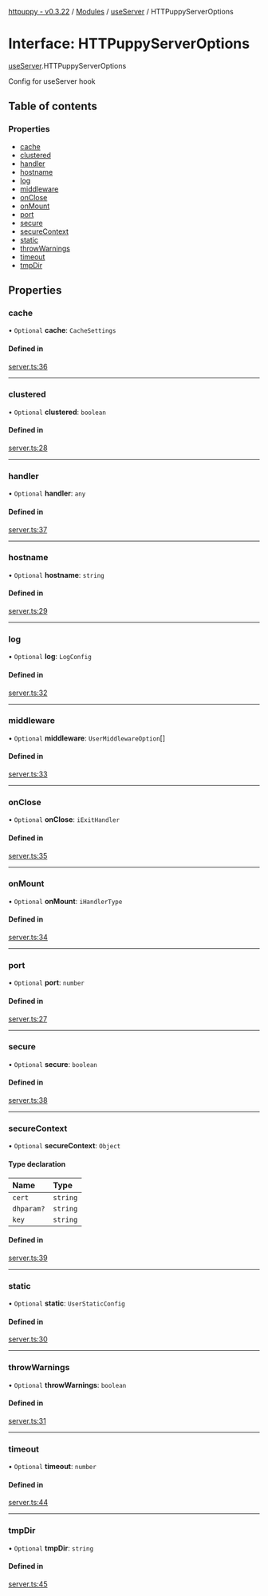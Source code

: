 [httpuppy - v0.3.22](../README.md) / [Modules](../modules.md) / [useServer](../modules/useServer.md) / HTTPuppyServerOptions

# Interface: HTTPuppyServerOptions

[useServer](../modules/useServer.md).HTTPuppyServerOptions

Config for useServer hook

## Table of contents

### Properties

- [cache](useServer.HTTPuppyServerOptions.md#cache)
- [clustered](useServer.HTTPuppyServerOptions.md#clustered)
- [handler](useServer.HTTPuppyServerOptions.md#handler)
- [hostname](useServer.HTTPuppyServerOptions.md#hostname)
- [log](useServer.HTTPuppyServerOptions.md#log)
- [middleware](useServer.HTTPuppyServerOptions.md#middleware)
- [onClose](useServer.HTTPuppyServerOptions.md#onclose)
- [onMount](useServer.HTTPuppyServerOptions.md#onmount)
- [port](useServer.HTTPuppyServerOptions.md#port)
- [secure](useServer.HTTPuppyServerOptions.md#secure)
- [secureContext](useServer.HTTPuppyServerOptions.md#securecontext)
- [static](useServer.HTTPuppyServerOptions.md#static)
- [throwWarnings](useServer.HTTPuppyServerOptions.md#throwwarnings)
- [timeout](useServer.HTTPuppyServerOptions.md#timeout)
- [tmpDir](useServer.HTTPuppyServerOptions.md#tmpdir)

## Properties

### cache

• `Optional` **cache**: `CacheSettings`

#### Defined in

[server.ts:36](https://github.com/abschill/httpuppy/blob/5ba56c7/src/server.ts#L36)

___

### clustered

• `Optional` **clustered**: `boolean`

#### Defined in

[server.ts:28](https://github.com/abschill/httpuppy/blob/5ba56c7/src/server.ts#L28)

___

### handler

• `Optional` **handler**: `any`

#### Defined in

[server.ts:37](https://github.com/abschill/httpuppy/blob/5ba56c7/src/server.ts#L37)

___

### hostname

• `Optional` **hostname**: `string`

#### Defined in

[server.ts:29](https://github.com/abschill/httpuppy/blob/5ba56c7/src/server.ts#L29)

___

### log

• `Optional` **log**: `LogConfig`

#### Defined in

[server.ts:32](https://github.com/abschill/httpuppy/blob/5ba56c7/src/server.ts#L32)

___

### middleware

• `Optional` **middleware**: `UserMiddlewareOption`[]

#### Defined in

[server.ts:33](https://github.com/abschill/httpuppy/blob/5ba56c7/src/server.ts#L33)

___

### onClose

• `Optional` **onClose**: `iExitHandler`

#### Defined in

[server.ts:35](https://github.com/abschill/httpuppy/blob/5ba56c7/src/server.ts#L35)

___

### onMount

• `Optional` **onMount**: `iHandlerType`

#### Defined in

[server.ts:34](https://github.com/abschill/httpuppy/blob/5ba56c7/src/server.ts#L34)

___

### port

• `Optional` **port**: `number`

#### Defined in

[server.ts:27](https://github.com/abschill/httpuppy/blob/5ba56c7/src/server.ts#L27)

___

### secure

• `Optional` **secure**: `boolean`

#### Defined in

[server.ts:38](https://github.com/abschill/httpuppy/blob/5ba56c7/src/server.ts#L38)

___

### secureContext

• `Optional` **secureContext**: `Object`

#### Type declaration

| Name | Type |
| :------ | :------ |
| `cert` | `string` |
| `dhparam?` | `string` |
| `key` | `string` |

#### Defined in

[server.ts:39](https://github.com/abschill/httpuppy/blob/5ba56c7/src/server.ts#L39)

___

### static

• `Optional` **static**: `UserStaticConfig`

#### Defined in

[server.ts:30](https://github.com/abschill/httpuppy/blob/5ba56c7/src/server.ts#L30)

___

### throwWarnings

• `Optional` **throwWarnings**: `boolean`

#### Defined in

[server.ts:31](https://github.com/abschill/httpuppy/blob/5ba56c7/src/server.ts#L31)

___

### timeout

• `Optional` **timeout**: `number`

#### Defined in

[server.ts:44](https://github.com/abschill/httpuppy/blob/5ba56c7/src/server.ts#L44)

___

### tmpDir

• `Optional` **tmpDir**: `string`

#### Defined in

[server.ts:45](https://github.com/abschill/httpuppy/blob/5ba56c7/src/server.ts#L45)
